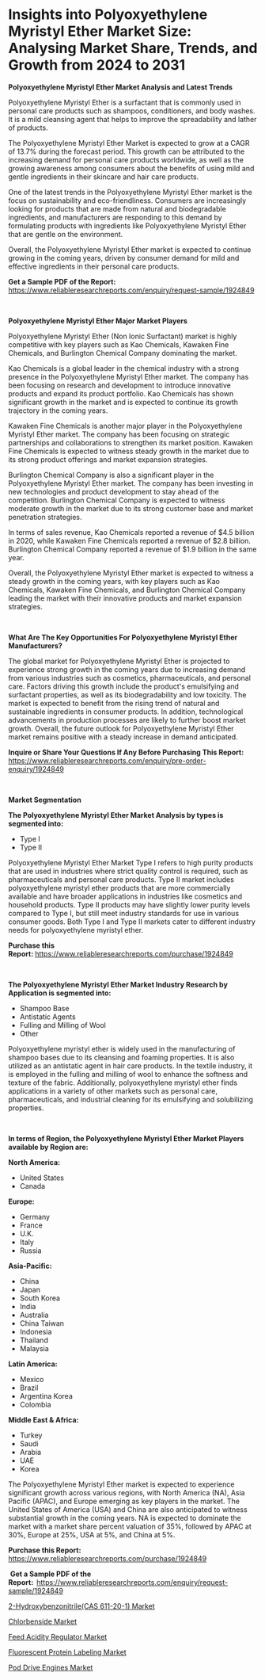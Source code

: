 <p><h1>Insights into Polyoxyethylene Myristyl Ether Market Size: Analysing Market Share, Trends, and Growth from 2024 to 2031</h1></p><p><strong>Polyoxyethylene Myristyl Ether Market Analysis and Latest Trends</strong></p>
<p><p>Polyoxyethylene Myristyl Ether is a surfactant that is commonly used in personal care products such as shampoos, conditioners, and body washes. It is a mild cleansing agent that helps to improve the spreadability and lather of products. </p><p>The Polyoxyethylene Myristyl Ether Market is expected to grow at a CAGR of 13.7% during the forecast period. This growth can be attributed to the increasing demand for personal care products worldwide, as well as the growing awareness among consumers about the benefits of using mild and gentle ingredients in their skincare and hair care products. </p><p>One of the latest trends in the Polyoxyethylene Myristyl Ether market is the focus on sustainability and eco-friendliness. Consumers are increasingly looking for products that are made from natural and biodegradable ingredients, and manufacturers are responding to this demand by formulating products with ingredients like Polyoxyethylene Myristyl Ether that are gentle on the environment. </p><p>Overall, the Polyoxyethylene Myristyl Ether market is expected to continue growing in the coming years, driven by consumer demand for mild and effective ingredients in their personal care products.</p></p>
<p><strong>Get a Sample PDF of the Report:&nbsp;</strong> <a href="https://www.reliableresearchreports.com/enquiry/request-sample/1924849">https://www.reliableresearchreports.com/enquiry/request-sample/1924849</a></p>
<p>&nbsp;</p>
<p><strong>Polyoxyethylene Myristyl Ether Major Market Players</strong></p>
<p><p>Polyoxyethylene Myristyl Ether (Non Ionic Surfactant) market is highly competitive with key players such as Kao Chemicals, Kawaken Fine Chemicals, and Burlington Chemical Company dominating the market.</p><p>Kao Chemicals is a global leader in the chemical industry with a strong presence in the Polyoxyethylene Myristyl Ether market. The company has been focusing on research and development to introduce innovative products and expand its product portfolio. Kao Chemicals has shown significant growth in the market and is expected to continue its growth trajectory in the coming years.</p><p>Kawaken Fine Chemicals is another major player in the Polyoxyethylene Myristyl Ether market. The company has been focusing on strategic partnerships and collaborations to strengthen its market position. Kawaken Fine Chemicals is expected to witness steady growth in the market due to its strong product offerings and market expansion strategies.</p><p>Burlington Chemical Company is also a significant player in the Polyoxyethylene Myristyl Ether market. The company has been investing in new technologies and product development to stay ahead of the competition. Burlington Chemical Company is expected to witness moderate growth in the market due to its strong customer base and market penetration strategies.</p><p>In terms of sales revenue, Kao Chemicals reported a revenue of $4.5 billion in 2020, while Kawaken Fine Chemicals reported a revenue of $2.8 billion. Burlington Chemical Company reported a revenue of $1.9 billion in the same year.</p><p>Overall, the Polyoxyethylene Myristyl Ether market is expected to witness a steady growth in the coming years, with key players such as Kao Chemicals, Kawaken Fine Chemicals, and Burlington Chemical Company leading the market with their innovative products and market expansion strategies.</p></p>
<p>&nbsp;</p>
<p><strong>What Are The Key Opportunities For Polyoxyethylene Myristyl Ether Manufacturers?</strong></p>
<p><p>The global market for Polyoxyethylene Myristyl Ether is projected to experience strong growth in the coming years due to increasing demand from various industries such as cosmetics, pharmaceuticals, and personal care. Factors driving this growth include the product's emulsifying and surfactant properties, as well as its biodegradability and low toxicity. The market is expected to benefit from the rising trend of natural and sustainable ingredients in consumer products. In addition, technological advancements in production processes are likely to further boost market growth. Overall, the future outlook for Polyoxyethylene Myristyl Ether market remains positive with a steady increase in demand anticipated.</p></p>
<p><strong>Inquire or Share Your Questions If Any Before Purchasing This Report:</strong> <a href="https://www.reliableresearchreports.com/enquiry/pre-order-enquiry/1924849">https://www.reliableresearchreports.com/enquiry/pre-order-enquiry/1924849</a></p>
<p>&nbsp;</p>
<p><strong>Market Segmentation</strong></p>
<p><strong>The Polyoxyethylene Myristyl Ether Market Analysis by types is segmented into:</strong></p>
<p><ul><li>Type I</li><li>Type II</li></ul></p>
<p><p>Polyoxyethylene Myristyl Ether Market Type I refers to high purity products that are used in industries where strict quality control is required, such as pharmaceuticals and personal care products. Type II market includes polyoxyethylene myristyl ether products that are more commercially available and have broader applications in industries like cosmetics and household products. Type II products may have slightly lower purity levels compared to Type I, but still meet industry standards for use in various consumer goods. Both Type I and Type II markets cater to different industry needs for polyoxyethylene myristyl ether.</p></p>
<p><strong>Purchase this Report:&nbsp;</strong><a href="https://www.reliableresearchreports.com/purchase/1924849">https://www.reliableresearchreports.com/purchase/1924849</a></p>
<p>&nbsp;</p>
<p><strong>The Polyoxyethylene Myristyl Ether Market Industry Research by Application is segmented into:</strong></p>
<p><ul><li>Shampoo Base</li><li>Antistatic Agents</li><li>Fulling and Milling of Wool</li><li>Other</li></ul></p>
<p><p>Polyoxyethylene myristyl ether is widely used in the manufacturing of shampoo bases due to its cleansing and foaming properties. It is also utilized as an antistatic agent in hair care products. In the textile industry, it is employed in the fulling and milling of wool to enhance the softness and texture of the fabric. Additionally, polyoxyethylene myristyl ether finds applications in a variety of other markets such as personal care, pharmaceuticals, and industrial cleaning for its emulsifying and solubilizing properties.</p></p>
<p>&nbsp;</p>
<p><strong>In terms of Region, the Polyoxyethylene Myristyl Ether Market Players available by Region are:</strong></p>
<p>
    <p> <strong> North America: </strong>
        <ul>
            <li>United States</li>
            <li>Canada</li>
        </ul>
        </p> 
    <p> <strong> Europe: </strong>
        <ul>
            <li>Germany</li>
            <li>France</li>
            <li>U.K.</li>
            <li>Italy</li>
            <li>Russia</li>
        </ul>
        </p> 
    <p> <strong> Asia-Pacific: </strong>
        <ul>
            <li>China</li>
            <li>Japan</li>
            <li>South Korea</li>
            <li>India</li>
            <li>Australia</li>
            <li>China Taiwan</li>
            <li>Indonesia</li>
            <li>Thailand</li>
            <li>Malaysia</li>
        </ul>
        </p> 
    <p> <strong> Latin America: </strong>
        <ul>
            <li>Mexico</li>
            <li>Brazil</li>
            <li>Argentina Korea</li>
            <li>Colombia</li>
        </ul>
        </p> 
    <p> <strong> Middle East & Africa: </strong>
        <ul>
            <li>Turkey</li>
            <li>Saudi</li>
            <li>Arabia</li>
            <li>UAE</li>
            <li>Korea</li>
        </ul>
    </p>
    </p>
<p><p>The Polyoxyethylene Myristyl Ether market is expected to experience significant growth across various regions, with North America (NA), Asia Pacific (APAC), and Europe emerging as key players in the market. The United States of America (USA) and China are also anticipated to witness substantial growth in the coming years. NA is expected to dominate the market with a market share percent valuation of 35%, followed by APAC at 30%, Europe at 25%, USA at 5%, and China at 5%.</p></p>
<p><strong>Purchase this Report: </strong><a href="https://www.reliableresearchreports.com/purchase/1924849">https://www.reliableresearchreports.com/purchase/1924849</a></p>
<p>&nbsp;<strong>Get a Sample PDF of the Report:&nbsp;&nbsp;</strong><a href="https://www.reliableresearchreports.com/enquiry/request-sample/1924849">https://www.reliableresearchreports.com/enquiry/request-sample/1924849</a></p>
<p><strong></strong></p>
<p><p><a href="https://github.com/lylyparadise/Market-Research-Report-List-2/blob/main/2-hydroxybenzonitrilecas-611-20-1-market.md">2-Hydroxybenzonitrile(CAS 611-20-1) Market</a></p><p><a href="https://github.com/johnbach50/Market-Research-Report-List-2/blob/main/chlorbenside-market.md">Chlorbenside Market</a></p><p><a href="https://metal-farmhouse-e95.notion.site/Feed-Acidity-Regulator-Market-Insights-Market-Players-and-Forecast-Till-2031-6f085bb1070f4715b941bd109643d966">Feed Acidity Regulator Market</a></p><p><a href="https://view.publitas.com/reportprime-1/global-fluorescent-protein-labeling-market-by-types-applications-and-major-players-with-regional-growth-rate-analysis-and-development-situation-from-2024-to-2031/">Fluorescent Protein Labeling Market</a></p><p><a href="https://circular-yam-9b9.notion.site/Pod-Drive-Engines-Market-Size-2024-2031-Global-Industrial-Analysis-Key-Geographical-Regions-Mark-3fd89ba97338415484277c4704659158">Pod Drive Engines Market</a></p></p>